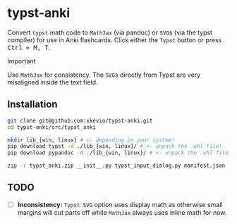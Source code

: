 # typst-anki

Convert `typst` math code to `MathJax` (via pandoc) or `SVG`s (via the typst compiler) for use in Anki flashcards. Click either the `Typst` button or press <kbd>Ctrl + M, T</kbd>.

> [!IMPORTANT]  
> Use `MathJax` for consistency. The `SVG`s directly from Typst are very misaligned inside the text field.

## Installation

```sh 
git clone git@github.com:xkevio/typst-anki.git
cd typst-anki/src/typst_anki

mkdir lib_{win, linux} # <- depending on your system!
pip download typst -d ./lib_{win, linux}/ # <- unpack the .whl file!
pip download pypandoc -d ./lib_{win, linux}/ # <- unpack the .whl file!

zip -r typst_anki.zip __init__.py typst_input_dialog.py manifest.json ./lib_{win, linux}/
```

## TODO 

- [ ] **Inconsistency:** `Typst SVG` option uses display math as otherwise small margins will cut parts off while `MathJax` always uses inline math for now.
    
